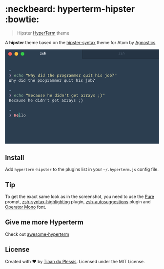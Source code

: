 # :neckbeard: hyperterm-hipster :bowtie:

> Hipster [HyperTerm](https://hyperterm.org) theme

A **hipster** theme based on the [hipster-syntax](https://github.com/Agnostics/hipster-syntax) theme for Atom by [Agnostics](https://github.com/Agnostics).


<p text-align="center">
  <img src="screenshot.png"/>
</p>

## Install
Add `hyperterm-hipster` to the plugins list in your `~/.hyperterm.js` config file.


## Tip
To get the exact same look as in the screenshot, you need to use the [Pure](https://github.com/sindresorhus/pure) prompt, [zsh-syntax-highlighting](https://github.com/zsh-users/zsh-syntax-highlighting) plugin, [zsh-autosuggestions](https://github.com/zsh-users/zsh-autosuggestions) plugin and [Operator Mono](http://www.typography.com/blog/introducing-operator) font.

## Give me more Hyperterm
Check out [awesome-hyperterm](https://github.com/bnb/awesome-hyperterm)

## License
Created with ♥ by [Tiaan du Plessis](https://github.com/tiaanduplessis). Licensed under the MIT License.
